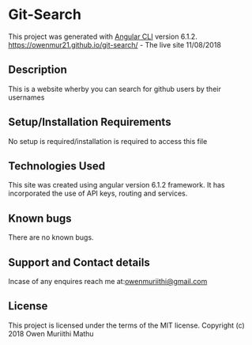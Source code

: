 # Git-Search
This project was generated with [Angular CLI](https://github.com/angular/angular-cli) version 6.1.2.
https://owenmur21.github.io/git-search/ - The live site
11/08/2018

## Description
This is a website wherby you can search for github users by their usernames

## Setup/Installation Requirements
No setup is required/installation is required to access this file

## Technologies Used
This site was created using angular version 6.1.2 framework. It has incorporated the use of API keys, routing and services.

## Known bugs
There are no known bugs.

## Support and Contact details
Incase of any enquires reach me at:owenmuriithi@gmail.com

## License
This project is licensed under the terms of the MIT license. Copyright (c) 2018 Owen Muriithi Mathu
